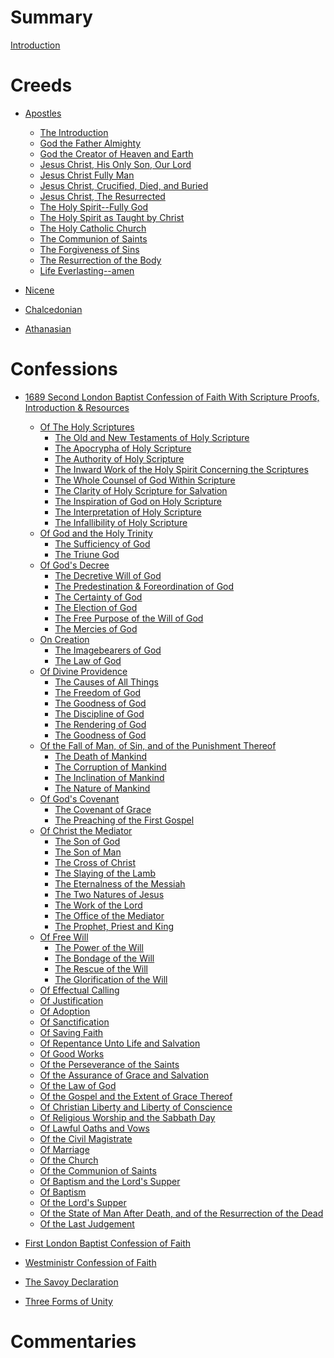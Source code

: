 # Summary

[Introduction](introduction.md)

# Creeds

- [Apostles](./creed-apostles/apostles-creed.md)
  - [The Introduction](./creed-apostles/apostles-creed00-intro.md)
  - [God the Father Almighty](./creed-apostles/apostles-creed01-God-the-Father.md)
  - [God the Creator of Heaven and Earth](./creed-apostles/apostles-creed02-Creator.md)
  - [Jesus Christ, His Only Son, Our Lord](./creed-apostles/apostles-creed03-Jesus-Christ-only-Son.md)
  - [Jesus Christ Fully Man](./creed-apostles/apostles-creed04-Jesus-Christ-fully-man.md)
  - [Jesus Christ, Crucified, Died, and Buried](./creed-apostles/apostles-creed05-Jesus-Christ-crucified.md)
  - [Jesus Christ, The Resurrected](./creed-apostles/apostles-creed06-Jesus-Christ-resurrected.md)
  - [The Holy Spirit--Fully God](./creed-apostles/apostles-creed07-the-Holy-Spirit-Triune.md)
  - [The Holy Spirit as Taught by Christ](./creed-apostles/apostles-creed08-the-Holy-Spirit-Christ-said.md)
  - [The Holy Catholic Church]()
  - [The Communion of Saints]()
  - [The Forgiveness of Sins]()
  - [The Resurrection of the Body]()
  - [Life Everlasting--amen]()

- [Nicene]()
- [Chalcedonian]()
- [Athanasian]()

# Confessions

- [1689 Second London Baptist Confession of Faith With Scripture Proofs, Introduction & Resources](./confession-1689/1689-0.md)
  - [Of The Holy Scriptures](./confession-1689/1689-1-1-on-holy-scripture.md)
    - [The Old and New Testaments of Holy Scripture](./confession-1689/1689-1-2-old-and-new-testaments.md)
    - [The Apocrypha of Holy Scripture](./confession-1689/1689-1-3-the-apocrypha-of-holy-scripture.md)
    - [The Authority of Holy Scripture](./confession-1689/1689-1-4-the-authority-of-holy-scripture.md)
    - [The Inward Work of the Holy Spirit Concerning the Scriptures](./confession-1689/1689-1-5-the-inward-work-of-Holy-Spirit-concerning-scripture.md)
    - [The Whole Counsel of God Within Scripture](./confession-1689/1689-1-6-the-whole-counsel-of-god.md)
    - [The Clarity of Holy Scripture for Salvation](./confession-1689/1689-1-7-the-clarity-of-scripture-for-salvation.md)
    - [The Inspiration of God on Holy Scripture](./confession-1689/1689-1-8-the-inspiration-of-God-on-scripture.md)
    - [The Interpretation of Holy Scripture](./confession-1689/1689-1-9-the-interpretation-of-holy-scripture.md)
    - [The Infallibility of Holy Scripture](./confession-1689/1689-1-10-the-infallability-of-holy-scripture.md)
  - [Of God and the Holy Trinity](./confession-1689/1689-2-1-the-attributes-of-God.md)
    - [The Sufficiency of God](./confession-1689/1689-2-2-the-sufficiency-of-God.md)
    - [The Triune God](./confession-1689/1689-2-3-the-triune-God.md)
  - [Of God's Decree](./confession-1689/1689-3-1-the-sovereignty-of-God.md)
    - [The Decretive Will of God](./confession-1689/1689-3-2-the-decretive-will-of-God.md)
    - [The Predestination & Foreordination of God](./confession-1689/1689-3-3-the-predestination-of-God.md)
    - [The Certainty of God](./confession-1689/1689-3-4-the-certainty-of-God.md)
    - [The Election of God](./confession-1689/1689-3-5-the-election-of-God.md)
    - [The Free Purpose of the Will of God](./confession-1689/1689-3-6-the-free-purpose-of-the-will-of-God.md)
    - [The Mercies of God](./confession-1689/1689-3-7-the-mercies-of-God.md)
  - [On Creation](./confession-1689/1689-4-1-creation-the-manifestation-of-the-glory-of-God.md)
    - [The Imagebearers of God](./confession-1689/1689-4-2-the-imagebearers-of-God.md)
    - [The Law of God](./confession-1689/1689-4-3-the-law-of-God.md)
  - [Of Divine Providence](./confession-1689/1689-5-1-the-governance-of-all-things.md)
    - [The Causes of All Things](./confession-1689/1689-5-2-the-causes-of-all-things.md)
    - [The Freedom of God](./confession-1689/1689-5-3-the-freedom-of-God.md)
    - [The Goodness of God](./confession-1689/1689-5-4-the-goodness-of-God.md)
    - [The Discipline of God](./confession-1689/1689-5-5-the-discipline-of-God.md)
    - [The Rendering of God](./confession-1689/1689-5-6-the-rendering-of-God.md)
    - [The Goodness of God](./confession-1689/1689-5-7-the-goodness-of-God.md)
  - [Of the Fall of Man, of Sin, and of the Punishment Thereof](./confession-1689/1689-6-1-the-fall-of-mankind.md)
    - [The Death of Mankind](./confession-1689/1689-6-2-the-death-of-mankind.md)
    - [The Corruption of Mankind](./confession-1689/1689-6-3-the-corruption-of-mankind.md)
    - [The Inclination of Mankind](./confession-1689/1689-6-4-the-inclination-of-mankind.md)
    - [The Nature of Mankind](./confession-1689/1689-6-5-the-nature-of-mankind.md)
  - [Of God's Covenant](./confession-1689/1689-7-1-the-infiniteness-of-righteousness.md)
    - [The Covenant of Grace](./confession-1689/1689-7-2-the-covenant-of-grace.md)
    - [The Preaching of the First Gospel](./confession-1689/1689-7-3-the-preaching-of-the-first-gospel.md)
  - [Of Christ the Mediator](./confession-1689/1689-8-1-the-pleasure-of-god.md)
    - [The Son of God](./confession-1689/1689-8-2-the-son-of-god.md)
    - [The Son of Man](./confession-1689/1689-8-3-the-son-of-man.md)
    - [The Cross of Christ](./confession-1689/1689-8-4-the-cross-of-christ.md)
    - [The Slaying of the Lamb](./confession-1689/1689-8-5-the-slaying-of-the-lamb.md)
    - [The Eternalness of the Messiah](./confession-1689/1689-8-6-the-eternalness-of-the-messiah.md)
    - [The Two Natures of Jesus](./confession-1689/1689-8-7-the-two-natures-of-jesus.md)
    - [The Work of the Lord](./confession-1689/1689-8-8-the-work-of-the-lord.md)
    - [The Office of the Mediator](./confession-1689/1689-8-9-the-office-of-the-mediator.md)
    - [The Prophet, Priest and King](./confession-1689/1689-8-10-the-prophet-priest-and-king.md)
  - [Of Free Will](./confession-1689/1689-9-1-the-freedom-of-the-will.md)
    - [The Power of the Will](./confession-1689/1689-9-2-the-power-of-the-will.md)
    - [The Bondage of the Will](./confession-1689/1689-9-3-the-bondage-of-the-will.md)
    - [The Rescue of the Will](./confession-1689/1689-9-4-the-rescue-of-the-will.md)
    - [The Glorification of the Will](./confession-1689/1689-9-5-the-glorification-of-the-will.md)
  - [Of Effectual Calling]()
  - [Of Justification]()
  - [Of Adoption]()
  - [Of Sanctification]()
  - [Of Saving Faith]()
  - [Of Repentance Unto Life and Salvation]()
  - [Of Good Works]()
  - [Of the Perseverance of the Saints]()
  - [Of the Assurance of Grace and Salvation]()
  - [Of the Law of God]()
  - [Of the Gospel and the Extent of Grace Thereof]()
  - [Of Christian Liberty and Liberty of Conscience]()
  - [Of Religious Worship and the Sabbath Day]()
  - [Of Lawful Oaths and Vows]()
  - [Of the Civil Magistrate]()
  - [Of Marriage]()
  - [Of the Church]()
  - [Of the Communion of Saints]()
  - [Of Baptism and the Lord's Supper]()
  - [Of Baptism]()
  - [Of the Lord's Supper]()
  - [Of the State of Man After Death, and of the Resurrection of the Dead]()
  - [Of the Last Judgement]()

- [First London Baptist Confession of Faith]()
- [Westministr Confession of Faith]()
- [The Savoy Declaration]()
- [Three Forms of Unity]()

# Commentaries